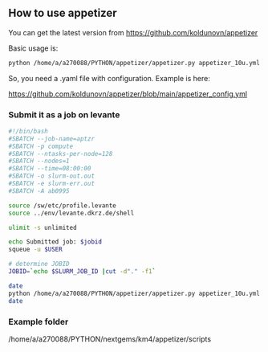 ## How to use appetizer

You can get the latest version from https://github.com/koldunovn/appetizer

Basic usage is:

```bash
python /home/a/a270088/PYTHON/appetizer/appetizer.py appetizer_10u.yml
```

So, you need a .yaml file with configuration. Example is here:

https://github.com/koldunovn/appetizer/blob/main/appetizer_config.yml

### Submit it as a job on levante


```bash
#!/bin/bash
#SBATCH --job-name=aptzr
#SBATCH -p compute
#SBATCH --ntasks-per-node=128
#SBATCH --nodes=1
#SBATCH --time=08:00:00
#SBATCH -o slurm-out.out
#SBATCH -e slurm-err.out
#SBATCH -A ab0995

source /sw/etc/profile.levante
source ../env/levante.dkrz.de/shell

ulimit -s unlimited

echo Submitted job: $jobid
squeue -u $USER

# determine JOBID
JOBID=`echo $SLURM_JOB_ID |cut -d"." -f1`

date
python /home/a/a270088/PYTHON/appetizer/appetizer.py appetizer_10u.yml
date
```

### Example folder 

/home/a/a270088/PYTHON/nextgems/km4/appetizer/scripts

